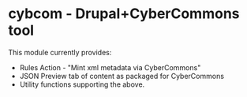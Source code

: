# cybcom - Drupal+CyberCommons tool


This module currently provides:

  * Rules Action - "Mint xml metadata via CyberCommons"
  * JSON Preview tab of content as packaged for CyberCommons
  * Utility functions supporting the above.
